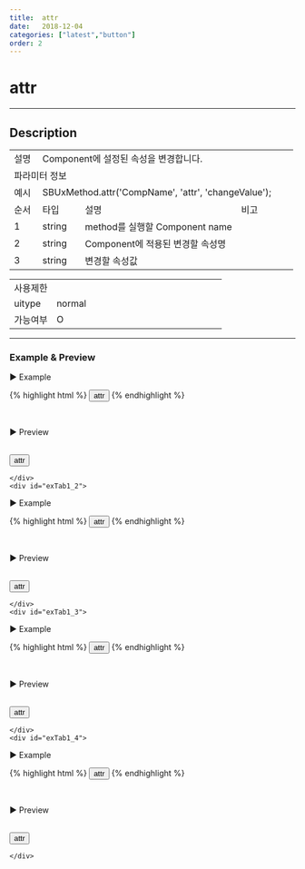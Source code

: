 ```yaml
---
title:  attr
date:   2018-12-04
categories: ["latest","button"]
order: 2
---
```


attr
===

---

## Description

<table style="width:100%">
    <colgroup>
        <col width="10%"/>
        <col width="15%"/>
        <col width="55%"/>
        <col width="20%"/>
    </colgroup>
    <tr>
        <td class="tdTitle tdBg">설명</td>
        <td colspan="3">Component에 설정된 속성을 변경합니다.</td>
    </tr>
    <tr>
        <td class="tdTitle tdCenter tdBg" colspan="4">파라미터 정보</td>
    </tr>
    <tr>
        <td class="tdTitle tdCenter tdBg">예시</td>
        <td colspan="3">SBUxMethod.attr('CompName', 'attr', 'changeValue');</td>
    </tr>
    <tr>
        <td class="tdTitle tdCenter tdBg">순서</td>
        <td class="tdTitle tdCenter tdBg">타입</td>
        <td class="tdTitle tdCenter tdBg">설명</td>
        <td class="tdTitle tdCenter tdBg">비고</td>
    </tr>
    <tr>
        <td class="tdCenter">1</td>
        <td class="tdCenter">string</td>
        <td>method를 실행할 Component name</td>
        <td></td>
    </tr>
    <tr>
        <td class="tdCenter">2</td>
        <td class="tdCenter">string</td>
        <td>Component에 적용된 변경할 속성명</td>
        <td></td>
    </tr>
    <tr>
        <td class="tdCenter">3</td>
        <td class="tdCenter">string</td>
        <td>변경할 속성값</td>
        <td></td>
    </tr>
</table>
<table style="width:100%">
    <colgroup>
        <col width="20%"/>
        <col width="20%"/>
        <col width="20%"/>
        <col width="20%"/>
        <col width="20%"/>
    </colgroup>
    <tr>
        <td class="tdTitle tdBg tdCenter" colspan="5">사용제한</td>
    </tr>
    <tr>
        <td class="tdTitle tdBg">uitype</td>
        <td class="tdCenter">normal</td>
        <td></td>
        <td></td>
        <td></td>
    </tr>
    <tr>
        <td class="tdTitle tdBg">가능여부</td>
        <td class="tdBlue tdCenter">O</td>
        <td></td>
        <td></td>
        <td></td>
    </tr>
</table>

---
### Example & Preview

<sbux-tabs id="exTab1" name="exTab1" uitype="normal" title-target-id-array="exTab1_1^exTab1_2^exTab1_3^exTab1_4" title-text-array="normal^modal^submit^send">
</sbux-tabs>
<div class="tab-content">
    <div id="exTab1_1">

▶ Example

{% highlight html %}
<input type="button" value="attr" onclick="SBUxMethod.attr('sbTagNm1', 'readonly', 'false');">
<sbux-button id="sbIdx1" name="sbTagNm1" uitype="normal" text="button" readonly="readonly"></sbux-button>
{% endhighlight %}

<br>

▶ Preview

<br>
<input type="button" value="attr" onclick="SBUxMethod.attr('sbTagNm1', 'readonly', 'false');">
<sbux-button id="sbIdx1" name="sbTagNm1" uitype="normal" text="button" readonly="readonly"></sbux-button>

    </div>
    <div id="exTab1_2">

▶ Example

{% highlight html %}
<input type="button" value="attr" onclick="SBUxMethod.attr('sbTagNm2', 'readonly', 'false');">
<sbux-button id="sbIdx2" name="sbTagNm2" uitype="modal" text="button" readonly="readonly"></sbux-button>
{% endhighlight %}

<br>

▶ Preview

<br>
<input type="button" value="attr" onclick="SBUxMethod.attr('sbTagNm2', 'readonly', 'false');">
<sbux-button id="sbIdx2" name="sbTagNm2" uitype="modal" text="button" readonly="readonly"></sbux-button>

    </div>
    <div id="exTab1_3">

▶ Example

{% highlight html %}
<input type="button" value="attr" onclick="SBUxMethod.attr('sbTagNm3', 'readonly', 'false');">
<sbux-button id="sbIdx3" name="sbTagNm3" uitype="submit" text="button" readonly="readonly"></sbux-button>
{% endhighlight %}

<br>

▶ Preview

<br>
<input type="button" value="attr" onclick="SBUxMethod.attr('sbTagNm3', 'readonly', 'false');">
<sbux-button id="sbIdx3" name="sbTagNm3" uitype="submit" text="button" readonly="readonly"></sbux-button>

    </div>
    <div id="exTab1_4">

▶ Example

{% highlight html %}
<input type="button" value="attr" onclick="SBUxMethod.attr('sbTagNm4', 'readonly', 'false');">
<sbux-button id="sbIdx4" name="sbTagNm4" uitype="send" text="button" readonly="readonly"></sbux-button>
{% endhighlight %}

<br>

▶ Preview

<br>
<input type="button" value="attr" onclick="SBUxMethod.attr('sbTagNm4', 'readonly', 'false');">
<sbux-button id="sbIdx4" name="sbTagNm4" uitype="send" text="button" readonly="readonly"></sbux-button>

    </div>
</div>